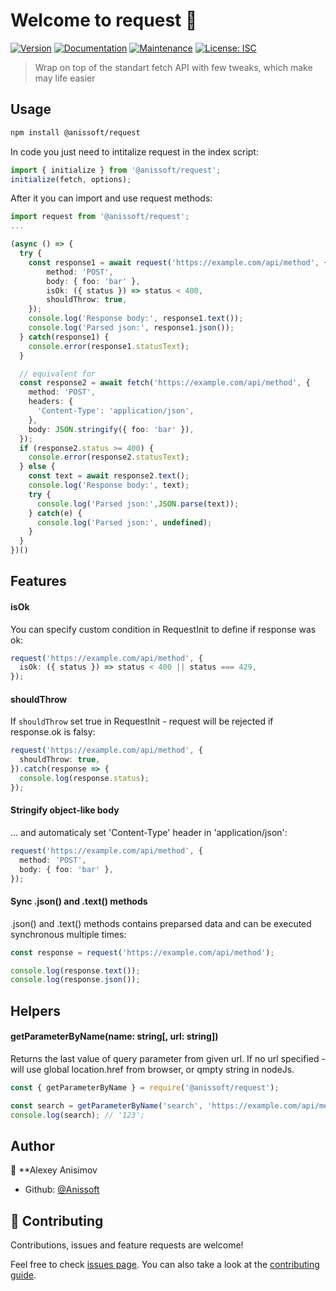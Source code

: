 # Welcome to request 👋

[![Version](https://img.shields.io/npm/v/request.svg)](https://www.npmjs.com/package/request)
[![Documentation](https://img.shields.io/badge/documentation-yes-brightgreen.svg)](https://github.com/Anissoft/request#readme)
[![Maintenance](https://img.shields.io/badge/Maintained%3F-yes-green.svg)](https://github.com/Anissoft/request/graphs/commit-activity)
[![License: ISC](https://img.shields.io/github/license/Anissoft/request)](https://github.com/Anissoft/request/blob/master/LICENSE)

> Wrap on top of the standart fetch API with few tweaks, which make may life easier

## Usage

```sh
npm install @anissoft/request
```

In code you just need to intitalize request in the index script:

```typescript
import { initialize } from '@anissoft/request';
initialize(fetch, options);
```

After it you can import and use request methods:

```typescript
import request from '@anissoft/request';
...

(async () => {
  try {
    const response1 = await request('https://example.com/api/method', {
        method: 'POST',
        body: { foo: 'bar' },
        isOk: ({ status }) => status < 400,
        shouldThrow: true,
    });
    console.log('Response body:', response1.text());
    console.log('Parsed json:', response1.json());
  } catch(response1) {
    console.error(response1.statusText);
  }

  // equivalent for
  const response2 = await fetch('https://example.com/api/method', {
    method: 'POST',
    headers: {
      'Content-Type': 'application/json',
    },
    body: JSON.stringify({ foo: 'bar' }),
  });
  if (response2.status >= 400) {
    console.error(response2.statusText);
  } else {
    const text = await response2.text();
    console.log('Response body:', text);
    try {
      console.log('Parsed json:',JSON.parse(text));
    } catch(e) {
      console.log('Parsed json:', undefined);
    }
  }
})()
```

## Features

#### isOk

You can specify custom condition in RequestInit to define if response was ok:

```typescript
request('https://example.com/api/method', {
  isOk: ({ status }) => status < 400 || status === 429,
});
```

#### shouldThrow

If `shouldThrow` set true in RequestInit - request will be rejected if response.ok is falsy:

```typescript
request('https://example.com/api/method', {
  shouldThrow: true,
}).catch(response => {
  console.log(response.status);
});
```

#### Stringify object-like body

... and automaticaly set 'Content-Type' header in 'application/json':

```typescript
request('https://example.com/api/method', {
  method: 'POST',
  body: { foo: 'bar' },
});
```

#### Sync .json() and .text() methods

.json() and .text() methods contains preparsed data and can be executed synchronous multiple times:

```typescript
const response = request('https://example.com/api/method');

console.log(response.text());
console.log(response.json());
```

## Helpers

#### getParameterByName(name: string[, url: string])

Returns the last value of query parameter from given url. If no url specified - will use global location.href from browser, or qmpty string in nodeJs.

```typescript
const { getParameterByName } = require('@anissoft/request');

const search = getParameterByName('search', 'https://example.com/api/method?search=123');
console.log(search); // '123';
```

## Author

👤 \*\*Alexey Anisimov

- Github: [@Anissoft](https://github.com/Anissoft)

## 🤝 Contributing

Contributions, issues and feature requests are welcome!

Feel free to check [issues page](https://github.com/Anissoft/request/issues). You can also take a look at the [contributing guide](https://github.com/Anissoft/request/blob/master/CONTRIBUTING.md).

